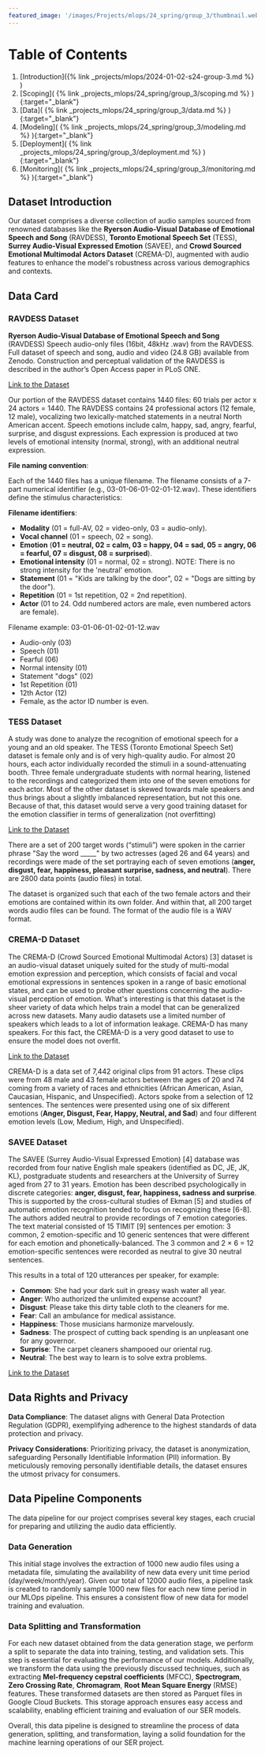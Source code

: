 ```yaml
---
featured_image: '/images/Projects/mlops/24_spring/group_3/thumbnail.webp'
---
```


# Table of Contents

1. [Introduction]({% link _projects/mlops/2024-01-02-s24-group-3.md %} )<br>
2. [Scoping]( {% link _projects_mlops/24_spring/group_3/scoping.md %} ){:target="_blank"}<br>
3. [Data]( {% link _projects_mlops/24_spring/group_3/data.md %} ){:target="_blank"}<br>
4. [Modeling]( {% link _projects_mlops/24_spring/group_3/modeling.md %} ){:target="_blank"}<br>
5. [Deployment]( {% link _projects_mlops/24_spring/group_3/deployment.md %} ){:target="_blank"}<br>
6. [Monitoring]( {% link _projects_mlops/24_spring/group_3/monitoring.md %} ){:target="_blank"}<br>

## Dataset Introduction

Our dataset comprises a diverse collection of audio samples sourced from renowned databases like the **Ryerson Audio-Visual Database of Emotional Speech and Song** (RAVDESS), **Toronto Emotional Speech Set** (TESS), **Surrey Audio-Visual Expressed Emotion** (SAVEE), and **Crowd Sourced Emotional Multimodal Actors Dataset** (CREMA-D), augmented with audio features to enhance the model's robustness across various demographics and contexts.

## Data Card

### RAVDESS Dataset

**Ryerson Audio-Visual Database of Emotional Speech and Song** (RAVDESS) Speech audio-only files (16bit, 48kHz .wav) from the RAVDESS. Full dataset of speech and song, audio and video (24.8 GB) available from Zenodo. Construction and perceptual validation of the RAVDESS is described in the author’s Open Access paper in PLoS ONE.

[Link to the Dataset](https://zenodo.org/records/1188976#.XsAXemgzaUk)

Our portion of the RAVDESS dataset contains 1440 files: 60 trials per actor x 24 actors = 1440. The RAVDESS contains 24 professional actors (12 female, 12 male), vocalizing two lexically-matched statements in a neutral North American accent. Speech emotions include calm, happy, sad, angry, fearful, surprise, and disgust expressions. Each expression is produced at two levels of emotional intensity (normal, strong), with an additional neutral expression.

**File naming convention**:

Each of the 1440 files has a unique filename. The filename consists of a 7-part numerical identifier (e.g., 03-01-06-01-02-01-12.wav). These identifiers define the stimulus characteristics:

**Filename identifiers**:

- **Modality** (01 = full-AV, 02 = video-only, 03 = audio-only).
- **Vocal channel** (01 = speech, 02 = song).
- **Emotion** (**01 = neutral, 02 = calm, 03 = happy, 04 = sad, 05 = angry, 06 = fearful, 07 = disgust, 08 = surprised**).
- **Emotional intensity** (01 = normal, 02 = strong). NOTE: There is no strong intensity for the 'neutral' emotion.
- **Statement** (01 = "Kids are talking by the door", 02 = "Dogs are sitting by the door").
- **Repetition** (01 = 1st repetition, 02 = 2nd repetition).
- **Actor** (01 to 24. Odd numbered actors are male, even numbered actors are female).

Filename example: 03-01-06-01-02-01-12.wav
  - Audio-only (03)
  - Speech (01)
  - Fearful (06)
  - Normal intensity (01)
  - Statement "dogs" (02)
  - 1st Repetition (01)
  - 12th Actor (12)
  - Female, as the actor ID number is even.


### TESS Dataset
A study was done to analyze the recognition of emotional speech for a young and an old speaker. The TESS (Toronto Emotional Speech Set) dataset is female only and is of very high-quality audio. For almost 20 hours, each actor individually recorded the stimuli in a sound-attenuating booth. Three female undergraduate students with normal hearing, listened to the recordings and categorized them into one of the seven emotions for each actor. Most of the other dataset is skewed towards male speakers and thus brings about a slightly imbalanced representation, but not this one. Because of that, this dataset would serve a very good training dataset for the emotion classifier in terms of generalization (not overfitting)

[Link to the Dataset](https://tspace.library.utoronto.ca/handle/1807/24487)

There are a set of 200 target words (“stimuli”) were spoken in the carrier phrase "Say the word _____" by two actresses (aged 26 and 64 years) and recordings were made of the set portraying each of seven emotions (**anger, disgust, fear, happiness, pleasant surprise, sadness, and neutral**). There are 2800 data points (audio files) in total.

The dataset is organized such that each of the two female actors and their emotions are contained within its own folder. And within that, all 200 target words audio files can be found. The format of the audio file is a WAV format.

### CREMA-D Dataset
The CREMA-D (Crowd Sourced Emotional Multimodal Actors) [3] dataset is an audio-visual dataset uniquely suited for the study of multi-modal emotion expression and perception, which consists of facial and vocal emotional expressions in sentences spoken in a range of basic emotional states, and can be used to probe other questions concerning the audio-visual perception of emotion. What's interesting is that this dataset is the sheer variety of data which helps train a model that can be generalized across new datasets. Many audio datasets use a limited number of speakers which leads to a lot of information leakage. CREMA-D has many speakers. For this fact, the CREMA-D is a very good dataset to use to ensure the model does not overfit.

[Link to the Dataset](https://github.com/CheyneyComputerScience/CREMA-D)

CREMA-D is a data set of 7,442 original clips from 91 actors. These clips were from 48 male and 43 female actors between the ages of 20 and 74 coming from a variety of races and ethnicities (African American, Asian, Caucasian, Hispanic, and Unspecified). Actors spoke from a selection of 12 sentences. The sentences were presented using one of six different emotions (**Anger, Disgust, Fear, Happy, Neutral, and Sad**) and four different emotion levels (Low, Medium, High, and Unspecified).

### SAVEE Dataset
The SAVEE (Surrey Audio-Visual Expressed Emotion) [4] database was recorded from four native English male speakers (identified as DC, JE, JK, KL), postgraduate students and researchers at the University of Surrey aged from 27 to 31 years. Emotion has been described psychologically in discrete categories: **anger, disgust, fear, happiness, sadness and surprise**. This is supported by the cross-cultural studies of Ekman [5] and studies of automatic emotion recognition tended to focus on recognizing these [6-8]. The authors added neutral to provide recordings of 7 emotion categories. The text material consisted of 15 TIMIT [9] sentences per emotion: 3 common, 2 emotion-specific and 10 generic sentences that were different for each emotion and phonetically-balanced. The 3 common and 2 × 6 = 12 emotion-specific sentences were recorded as neutral to give 30 neutral sentences.


This results in a total of 120 utterances per speaker, for example:
- **Common**: She had your dark suit in greasy wash water all year.
- **Anger**: Who authorized the unlimited expense account?
- **Disgust**: Please take this dirty table cloth to the cleaners for me.
- **Fear**: Call an ambulance for medical assistance.
- **Happiness**: Those musicians harmonize marvelously.
- **Sadness**: The prospect of cutting back spending is an unpleasant one for any governor.
- **Surprise**: The carpet cleaners shampooed our oriental rug.
- **Neutral**: The best way to learn is to solve extra problems.

[Link to the Dataset](http://kahlan.eps.surrey.ac.uk/savee/)

## Data Rights and Privacy
**Data Compliance**: The dataset aligns with General Data Protection Regulation (GDPR), exemplifying adherence to the highest standards of data protection and privacy.

**Privacy Considerations**: Prioritizing privacy, the dataset is anonymization, safeguarding Personally Identifiable Information (PII) information. By meticulously removing personally identifiable details, the dataset ensures the utmost privacy for consumers.

## Data Pipeline Components
The data pipeline for our project comprises several key stages, each crucial for preparing and utilizing the audio data efficiently.

### Data Generation
This initial stage involves the extraction of 1000 new audio files using a metadata file, simulating the availability of new data every unit time period (day/week/month/year). Given our total of 12000 audio files, a pipeline task is created to randomly sample 1000 new files for each new time period in our MLOps pipeline. This ensures a consistent flow of new data for model training and evaluation.

### Data Splitting and Transformation
For each new dataset obtained from the data generation stage, we perform a split to separate the data into training, testing, and validation sets. This step is essential for evaluating the performance of our models. Additionally, we transform the data using the previously discussed techniques, such as extracting **Mel-frequency cepstral coefficients** (MFCC), **Spectrogram**, **Zero Crossing Rate**, **Chromagram**, **Root Mean Square Energy** (RMSE) features. These transformed datasets are then stored as Parquet files in Google Cloud Buckets. This storage approach ensures easy access and scalability, enabling efficient training and evaluation of our SER models.

Overall, this data pipeline is designed to streamline the process of data generation, splitting, and transformation, laying a solid foundation for the machine learning operations of our SER project.
